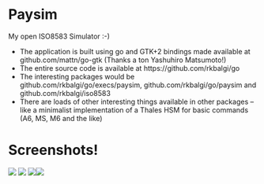 # Paysim
My open ISO8583 Simulator :-)

<ul>
<li>The application is built using go and GTK+2 bindings made available at github.com/mattn/go-gtk (Thanks a ton Yashuhiro Matsumoto!)</li>
<li>The entire source code is available at https://github.com/rkbalgi/go</li>
<li>The interesting packages would be github.com/rkbalgi/go/execs/paysim, github.com/rkbalgi/go/paysim and github.com/rkbalgi/iso8583</li>
<li>There are loads of other interesting things available in other packages – like a minimalist implementation of a Thales HSM for basic commands (A6, MS, M6 and the like)
</li>
</ul>

# Screenshots!
![](https://github.com/rkbalgi/github.io/images_paysim/Paysim_MainScreen.png)
![](https://github.com/rkbalgi/github.io/images_paysim/Paysim_MainScreen.png)
![](https://github.com/rkbalgi/github.io/images_paysim/Paysim_MainScreen.png)![](https://github.com/rkbalgi/github.io/images_paysim/Paysim_MainScreen.png)
